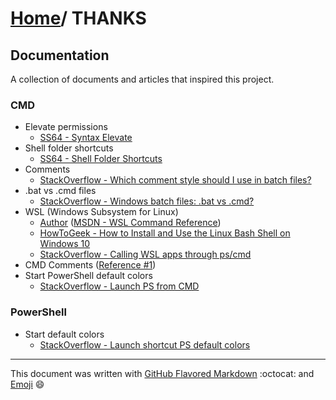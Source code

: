 # [Home](https://github.com/EnthDev/edevshelltool)/ THANKS

## Documentation

A collection of documents and articles that inspired this project.

### CMD

* Elevate permissions
  * [SS64 - Syntax Elevate](https://ss64.com/nt/syntax-elevate.html)
* Shell folder shortcuts
  * [SS64 - Shell Folder Shortcuts](https://ss64.com/nt/shell.html)
* Comments
  * [StackOverflow - Which comment style should I use in batch files? ](http://stackoverflow.com/questions/12407800/which-comment-style-should-i-use-in-batch-files)
* .bat vs .cmd files
  * [StackOverflow - Windows batch files: .bat vs .cmd?](http://stackoverflow.com/questions/148968/windows-batch-files-bat-vs-cmd)
* WSL (Windows Subsystem for Linux)
  * [Author](https://github.com/jackchammons) ([MSDN - WSL Command Reference](https://msdn.microsoft.com/en-us/commandline/wsl/reference))
  * [HowToGeek - How to Install and Use the Linux Bash Shell on Windows 10](https://www.howtogeek.com/249966/how-to-install-and-use-the-linux-bash-shell-on-windows-10/)
  * [StackOverflow - Calling WSL apps through ps/cmd](http://stackoverflow.com/questions/36504784/calling-windows-subsystem-for-linux-apps-through-powershell-cmd)
* CMD Comments ([Reference #1](http://superuser.com/a/59489))
* Start PowerShell default colors
  * [StackOverflow - Launch PS from CMD](http://stackoverflow.com/questions/8670001/how-to-launch-powershell-not-a-script-from-command-line)

### PowerShell

* Start default colors
  * [StackOverflow - Launch shortcut PS default colors](http://stackoverflow.com/questions/13690223/how-can-i-launch-powershell-exe-with-the-default-colours-from-the-powershell-s)

***

This document was written with [GitHub Flavored Markdown](https://guides.github.com/features/mastering-markdown/) :octocat: and [Emoji](http://www.webpagefx.com/tools/emoji-cheat-sheet/) :smile:
